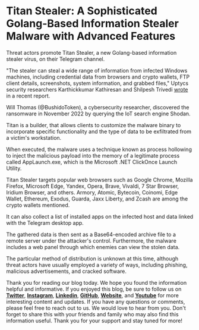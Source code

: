 # Titan Stealer: A Sophisticated Golang-Based Information Stealer Malware with Advanced Features

Threat actors promote Titan Stealer, a new Golang-based information stealer virus, on their Telegram channel.

"The stealer can steal a wide range of information from infected Windows machines, including credential data from browsers and crypto wallets, FTP client details, screenshots, system information, and grabbed files," Uptycs security researchers Karthickkumar Kathiresan and Shilpesh Trivedi [wrote](https://www.uptycs.com/blog/titan-stealer-telegram-malware-campaign) in a recent report.

Will Thomas (@BushidoToken), a cybersecurity researcher, discovered the ransomware in November 2022 by querying the IoT search engine Shodan.

Titan is a builder, that allows clients to customize the malware binary to incorporate specific functionality and the type of data to be exfiltrated from a victim's workstation.

When executed, the malware uses a technique known as process hollowing to inject the malicious payload into the memory of a legitimate process called AppLaunch.exe, which is the Microsoft .NET ClickOnce Launch Utility.

Titan Stealer targets popular web browsers such as Google Chrome, Mozilla Firefox, Microsoft Edge, Yandex, Opera, Brave, Vivaldi, 7 Star Browser, Iridium Browser, and others. Armory, Atomic, Bytecoin, Coinomi, Edge Wallet, Ethereum, Exodus, Guarda, Jaxx Liberty, and Zcash are among the crypto wallets mentioned.

It can also collect a list of installed apps on the infected host and data linked with the Telegram desktop app.

The gathered data is then sent as a Base64-encoded archive file to a remote server under the attacker's control. Furthermore, the malware includes a web panel through which enemies can view the stolen data.

The particular method of distribution is unknown at this time, although threat actors have usually employed a variety of ways, including phishing, malicious advertisements, and cracked software.

Thank you for reading our blog today. We hope you found the information helpful and informative. If you enjoyed this blog, be sure to follow us on [**Twitter**](https://twitter.com/areyysharma), [**Instagram**](https://www.instagram.com/official_cyber_hub/), [**Linkedin**](https://www.linkedin.com/in/technical-human/), [**GitHub**](https://github.com/pushkarsharma23), [**Website**](https://officialcyberhub.wixsite.com/cyberhub), and [**Youtube**](https://www.youtube.com/@OfficialCyberHub) for more interesting content and updates. If you have any questions or comments, please feel free to reach out to us. We would love to hear from you. Don't forget to share this with your friends and family who may also find this information useful. Thank you for your support and stay tuned for more!